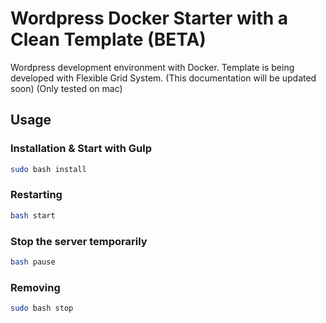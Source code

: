 # Wordpress Docker Starter with a Clean Template (BETA)
Wordpress development environment with Docker. Template is being developed with Flexible Grid System. (This documentation will be updated soon) (Only tested on mac)

## Usage
### Installation & Start with Gulp
```bash
sudo bash install
```

### Restarting
```bash
bash start
```

### Stop the server temporarily
```bash
bash pause
```

### Removing
```bash
sudo bash stop
```